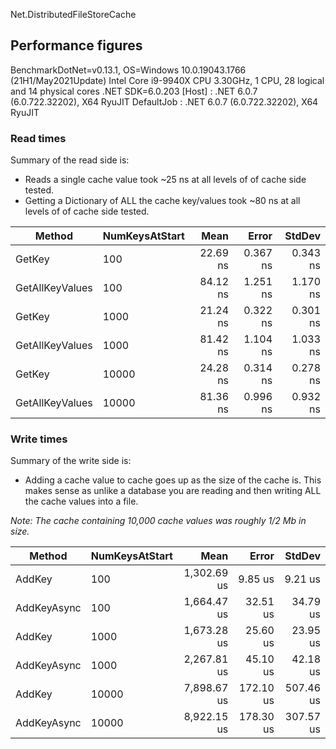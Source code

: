 Net.DistributedFileStoreCache


## Performance figures

BenchmarkDotNet=v0.13.1, OS=Windows 10.0.19043.1766 (21H1/May2021Update)
Intel Core i9-9940X CPU 3.30GHz, 1 CPU, 28 logical and 14 physical cores
.NET SDK=6.0.203
  [Host]     : .NET 6.0.7 (6.0.722.32202), X64 RyuJIT
  DefaultJob : .NET 6.0.7 (6.0.722.32202), X64 RyuJIT

### Read times

Summary of the read side is:

- Reads a single cache value took ~25 ns at all levels of of cache side tested.
- Getting a Dictionary of ALL the cache key/values took ~80 ns at all levels of of cache side tested.

|          Method | NumKeysAtStart |        Mean |       Error |    StdDev |
|---------------- |--------------- |------------:|------------:|----------:|
|          GetKey |            100 |    22.69 ns |    0.367 ns |  0.343 ns |
| GetAllKeyValues |            100 |    84.12 ns |    1.251 ns |  1.170 ns |
|          GetKey |           1000 |    21.24 ns |    0.322 ns |  0.301 ns |
| GetAllKeyValues |           1000 |    81.42 ns |    1.104 ns |  1.033 ns |
|          GetKey |          10000 |    24.28 ns |    0.314 ns |  0.278 ns |
| GetAllKeyValues |          10000 |    81.36 ns |    0.996 ns |  0.932 ns |

### Write times

Summary of the write side is:

- Adding a cache value to cache goes up as the size of the cache is. This makes sense as unlike a database you 
are reading and then writing ALL the cache values into a file.

_Note: The cache containing 10,000 cache values was roughly 1/2 Mb in size._ 

|          Method | NumKeysAtStart |        Mean |     Error |    StdDev |
|---------------- |--------------- |------------:|----------:|----------:|
|          AddKey |            100 | 1,302.69 us |   9.85 us |   9.21 us |
|     AddKeyAsync |            100 | 1,664.47 us |  32.51 us |  34.79 us |
|          AddKey |           1000 | 1,673.28 us |  25.60 us |  23.95 us |
|     AddKeyAsync |           1000 | 2,267.81 us |  45.10 us |  42.18 us |
|          AddKey |          10000 | 7,898.67 us | 172.10 us | 507.46 us |
|     AddKeyAsync |          10000 | 8,922.15 us | 178.30 us | 307.57 us |

